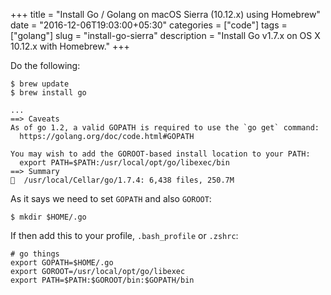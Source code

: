 +++
title = "Install Go / Golang on macOS Sierra (10.12.x) using Homebrew"
date = "2016-12-06T19:03:00+05:30"
categories = ["code"]
tags = ["golang"]
slug = "install-go-sierra"
description = "Install Go v1.7.x on OS X 10.12.x with Homebrew."
+++

Do the following:

    $ brew update
    $ brew install go

    ...
    ==> Caveats
    As of go 1.2, a valid GOPATH is required to use the `go get` command:
      https://golang.org/doc/code.html#GOPATH

    You may wish to add the GOROOT-based install location to your PATH:
      export PATH=$PATH:/usr/local/opt/go/libexec/bin
    ==> Summary
    🍺  /usr/local/Cellar/go/1.7.4: 6,438 files, 250.7M

As it says we need to set `GOPATH` and also `GOROOT`:

    $ mkdir $HOME/.go

If then add this to your profile, `.bash_profile` or `.zshrc`:

    # go things
    export GOPATH=$HOME/.go
    export GOROOT=/usr/local/opt/go/libexec
    export PATH=$PATH:$GOROOT/bin:$GOPATH/bin
